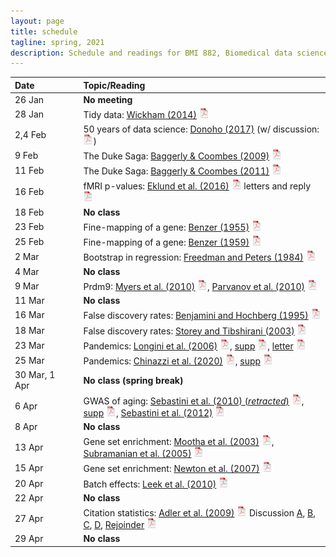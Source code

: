 ```yaml
---
layout: page
title: schedule
tagline: spring, 2021
description: Schedule and readings for BMI 882, Biomedical data science scholarly literature
---
```


| Date    | &nbsp;&nbsp;&nbsp;&nbsp;   | Topic/Reading  |
| :------ | -- | :----- |
| 26 Jan      |    | **No meeting** |
| 28 Jan      |    | Tidy data: [Wickham (2014)](https://doi.org/10.18637/jss.v059.i10) [![pdf logo](icons/pdf-icon.png)](https://www.jstatsoft.org/index.php/jss/article/view/v059i10/v59i10.pdf) |
| 2,4 Feb   |    | 50 years of data science: [Donoho (2017)](https://doi.org/10.1080/10618600.2017.1384734) (w/ discussion: [![pdf logo](icons/pdf-icon.png)](https://www.biostat.wisc.edu/~kbroman/blog/50_years_datasci_with_disc.pdf))
| 9 Feb       |    | The Duke Saga: [Baggerly & Coombes (2009)](https://projecteuclid.org/euclid.aoas/1267453942) [![pdf logo](icons/pdf-icon.png)](https://projecteuclid.org/download/pdfview_1/euclid.aoas/1267453942)
| 11 Feb       |    | The Duke Saga: [Baggerly & Coombes (2011)](https://academic.oup.com/clinchem/article/57/5/688/5621016) [![pdf logo](icons/pdf-icon.png)](https://academic.oup.com/clinchem/article-pdf/57/5/688/31736129/clinchem0688.pdf)
| 16 Feb      |    | fMRI p-values: [Eklund et al. (2016)](https://doi.org/10.1073/pnas.1602413113) [![pdf logo](icons/pdf-icon.png)](https://www.pnas.org/content/pnas/113/28/7900.full.pdf) letters and reply [![pdf logo](icons/pdf-icon.png)](assets/eklund_disc.pdf)
| 18 Feb      |    | **No class**
| 23 Feb      |    | Fine-mapping of a gene: [Benzer (1955)](https://doi.org/10.1073/pnas.41.6.344) [![pdf logo](icons/pdf-icon.png)](https://www.pnas.org/content/pnas/41/6/344.full.pdf)
| 25 Feb      |    | Fine-mapping of a gene: [Benzer (1959)](https://doi.org/10.1073/pnas.45.11.1607) [![pdf logo](icons/pdf-icon.png)](https://www.pnas.org/content/pnas/45/11/1607.full.pdf)
| 2 Mar      |    | Bootstrap in regression: [Freedman and Peters (1984)](https://www.jstor.org/stable/2288341) [![pdf logo](icons/pdf-icon.png)](assets/freedman_peters_1984.pdf)
| 4 Mar      |    | **No class**
| 9 Mar       |    | Prdm9: [Myers et al. (2010)](https://doi.org/10.1126/science.1182363) [![pdf logo](icons/pdf-icon.png)](https://science.sciencemag.org/content/327/5967/876.full.pdf), [Parvanov et al. (2010)](https://doi.org/10.1126/science.1181495) [![pdf logo](icons/pdf-icon.png)](https://science.sciencemag.org/content/sci/327/5967/835.full.pdf)
| 11 Mar       |    | **No class** |
| 16 Mar      |    | False discovery rates: [Benjamini and Hochberg (1995)](https://doi.org/10.1111/j.2517-6161.1995.tb02031.x) [![pdf logo](icons/pdf-icon.png)](http://bit.ly/32ovGFh)
| 18 Mar      |    | False discovery rates: [Storey and Tibshirani (2003)](https://doi.org/10.1073/pnas.1530509100) [![pdf logo](icons/pdf-icon.png)](https://www.pnas.org/content/pnas/100/16/9440.full.pdf)
| 23 Mar      |    | Pandemics: [Longini et al. (2006)](https://doi.org/10.1126/science.1115717) [![pdf logo](icons/pdf-icon.png)](assets/longini2006.pdf), [supp](https://science.sciencemag.org/content/suppl/2005/08/11/1115717.DC1) [![pdf logo](icons/pdf-icon.png)](https://science.sciencemag.org/content/sci/suppl/2005/08/11/1115717.DC1/Longini.SOM.pdf), [letter](https://doi.org/10.1126/science.310.5751.1117c) [![pdf logo](icons/pdf-icon.png)](assets/longini2006_letter.pdf)
|  25 Mar      |    | Pandemics: [Chinazzi et al. (2020)](https://doi.org/10.1126/science.aba9757) [![pdf logo](icons/pdf-icon.png)](https://science.sciencemag.org/content/sci/early/2020/03/05/science.aba9757.full.pdf), [supp](https://science.sciencemag.org/content/suppl/2020/03/05/science.aba9757.DC1) [![pdf logo](icons/pdf-icon.png)](https://science.sciencemag.org/content/sci/suppl/2020/03/05/science.aba9757.DC1/aba9757_Chinazzi_SM.pdf)
| 30 Mar, 1 Apr   |    | **No class (spring break)** |
|  6 Apr      |    | GWAS of aging: [Sebastini et al. (2010) (_retracted_)](https://doi.org/10.1126/science.1190532) [![pdf logo](icons/pdf-icon.png)](assets/sebastini2010.pdf), [supp](https://science.sciencemag.org/content/suppl/2010/06/30/science.1190532.DC1) [![pdf logo](icons/pdf-icon.png)](https://science.sciencemag.org/content/sci/suppl/2010/06/30/science.1190532.DC1/Sebastiani_SOM.pdf), [Sebastini et al. (2012)](https://doi.org/10.1371/journal.pone.0029848) [![pdf logo](icons/pdf-icon.png)](https://journals.plos.org/plosone/article/file?id=10.1371/journal.pone.0029848&type=printable)
|  8 Apr      |    | **No class** |
| 13 Apr      |    | Gene set enrichment: [Mootha et al. (2003)](https://doi.org/10.1038/ng1180) [![pdf logo](icons/pdf-icon.png)](assets/mootha2003.pdf), [Subramanian et al. (2005)](https://doi.org/10.1073/pnas.0506580102) [![pdf logo](icons/pdf-icon.png)](https://www.pnas.org/content/pnas/102/43/15545.full.pdf)
| 15 Apr      |    | Gene set enrichment: [Newton et al. (2007)](https://doi.org/10.1214/07-AOAS104) [![pdf logo](icons/pdf-icon.png)](https://projecteuclid.org/download/pdfview_1/euclid.aoas/1183143730)
| 20 Apr      |    | Batch effects: [Leek et al. (2010)](https://doi.org/10.1038/nrg2825) [![pdf logo](icons/pdf-icon.png)](https://www.nature.com/articles/nrg2825.pdf)
| 22 Apr      |    | **No class** |
| 27 Apr      |    | Citation statistics: [Adler et al. (2009)](https://doi.org/10.1214/09-STS285) [![pdf logo](icons/pdf-icon.png)](https://projecteuclid.org/download/pdfview_1/euclid.ss/1255009002) Discussion [A](https://doi.org/10.1214/09-STS285A), [B](https://doi.org/10.1214/09-STS285B), [C](https://doi.org/10.1214/09-STS285C), [D](https://doi.org/10.1214/09-STS285D), [Rejoinder](https://doi.org/10.1214/09-STS285REJ) [![pdf logo](icons/pdf-icon.png)](assets/adler2009_disc.pdf)
| 29 Apr      |    | **No class** |
